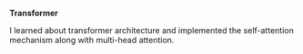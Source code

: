 **Transformer**

I learned about transformer architecture and implemented the self-attention mechanism along with multi-head attention.
